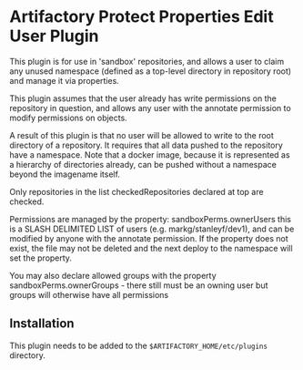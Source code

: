 Artifactory Protect Properties Edit User Plugin
=======================================

This plugin is for use in 'sandbox' repositories, and allows a user to claim any unused
namespace (defined as a top-level directory in repository root) and manage it via 
properties.

This plugin assumes that the user already has write permissions on the
repository in question, and allows any user with the annotate permission to modify 
permissions on objects.

A result of this plugin is that no user will be allowed to write to the root directory of
a repository.  It requires that all data pushed to the repository have a namespace.  Note
that a docker image, because it is represented as a hierarchy of directories already, can be
pushed without a namespace beyond the imagename itself.

Only repositories in the list checkedRepositories declared at top are checked.

Permissions are managed by the property: sandboxPerms.ownerUsers  this is a SLASH DELIMITED LIST
of users (e.g. markg/stanleyf/dev1), and can be modified by anyone with the annotate permission.  If the property does not
exist, the file may not be deleted and the next deploy to the namespace will set the property.

You may also declare allowed groups with the property sandboxPerms.ownerGroups - there still
must be an owning user but groups will otherwise have all permissions

Installation
---------------------

This plugin needs to be added to the `$ARTIFACTORY_HOME/etc/plugins` directory.
